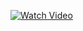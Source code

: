 [![Watch Video](https://via.placeholder.com/600x300?text=Click+to+Watch+Demo)](https://drive.google.com/file/d/1Z1SRK6yC-bR8aYw9Xtyu4q7lbcKXNOuJ/view)
